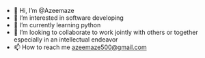 - 👋 Hi, I’m @Azeemaze
- 👀 I’m interested in software developing
- 🌱 I’m currently learning python
- 💞️ I’m looking to collaborate to work jointly with others or together especially in an intellectual endeavor
- 📫 How to reach me azeemaze500@gmail.com

<!---
Azeemaze/Azeemaze is a ✨ special ✨ repository because its `README.md` (this file) appears on your GitHub profile.
You can click the Preview link to take a look at your changes.
--->
